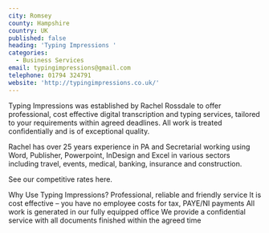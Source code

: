 ```yaml
---
city: Romsey
county: Hampshire
country: UK
published: false
heading: 'Typing Impressions '
categories:
  - Business Services
email: typingimpressions@gmail.com
telephone: 01794 324791
website: 'http://typingimpressions.co.uk/'
---
```

Typing Impressions was established by Rachel Rossdale to offer professional, cost effective digital transcription and typing services, tailored to your requirements within agreed deadlines.  All work is treated confidentially and is of exceptional quality.

Rachel has over 25 years experience in PA and Secretarial working using Word, Publisher, Powerpoint, InDesign and Excel in various sectors including travel, events, medical, banking, insurance and construction.

See our competitive rates here.

Why Use Typing Impressions?
Professional, reliable and friendly service
It is cost effective – you have no employee costs for tax, PAYE/NI payments
All work is generated in our fully equipped office
We provide a confidential service with all documents finished within the agreed time